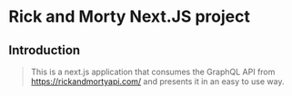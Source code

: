 # Rick and Morty Next.JS project

## Introduction

> This is a next.js application that consumes the GraphQL API from https://rickandmortyapi.com/
> and presents it in an easy to use way.
